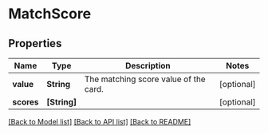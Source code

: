 # MatchScore

## Properties
Name | Type | Description | Notes
------------ | ------------- | ------------- | -------------
**value** | **String** | The matching score value of the card. | [optional] 
**scores** | **[String]** |  | [optional] 

[[Back to Model list]](../README.md#documentation-for-models) [[Back to API list]](../README.md#documentation-for-api-endpoints) [[Back to README]](../README.md)


